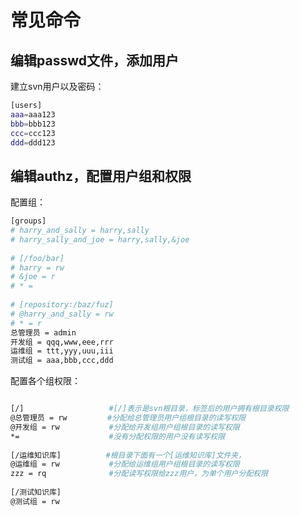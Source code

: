 # 常见命令

## 编辑passwd文件，添加用户

建立svn用户以及密码：

```bash
[users]
aaa=aaa123
bbb=bbb123
ccc=ccc123
ddd=ddd123
```

 

## 编辑authz，配置用户组和权限

配置组：

```bash
[groups]
# harry_and_sally = harry,sally
# harry_sally_and_joe = harry,sally,&joe
 
# [/foo/bar]
# harry = rw
# &joe = r
# * =
 
# [repository:/baz/fuz]
# @harry_and_sally = rw
# * = r
总管理员 = admin
开发组 = qqq,www,eee,rrr
运维组 = ttt,yyy,uuu,iii
测试组 = aaa,bbb,ccc,ddd

```


配置各个组权限：

```bash

[/]                   #[/]表示是svn根目录，标签后的用户拥有根目录权限
@总管理员 = rw         #分配给总管理员用户组根目录的读写权限
@开发组 = rw           #分配给开发组用户组根目录的读写权限
*=                    #没有分配权限的用户没有读写权限
 
[/运维知识库]          #根目录下面有一个[运维知识库]文件夹，
@运维组 = rw           #分配给运维组用户组根目录的读写权限
zzz = rq              #分配读写权限给zzz用户，为单个用户分配权限
 
[/测试知识库]
@测试组 = rw
```

